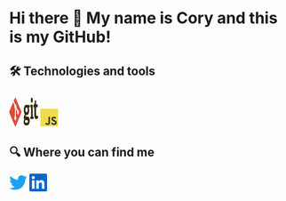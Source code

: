# Hi there 👋 My name is Cory and this is my GitHub!

## 🛠  Technologies and tools

<p align="left">
  <img style="padding-top: 10px;" alt="git" height="52" width="52" src="assets/git.svg">
  <img alt="JavaScript" height="32" width="32" src="assets/javascript.png">
</p>


## 🔍  Where you can find me

<p align="left">
  <a href="https://twitter.com/CoryUpham"><img alt="Twitter" 
  height="32" width="32" src="assets/twitter.svg"></a>
  <a href="https://www.linkedin.com/in/coryupham/"><img alt="LinkedIn" height="32" width="32" src="assets/linkedin.svg"></a>
</p>